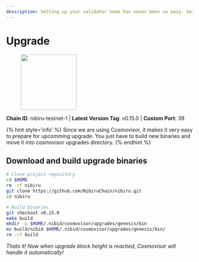 ```yaml
---
description: Setting up your validator node has never been so easy. Get your validator running in minutes by following step by step instructions.
---
```


# Upgrade

<figure><img src="https://raw.githubusercontent.com/kj89/testnet_manuals/main/pingpub/logos/nibiru.png" width="150" alt=""><figcaption></figcaption></figure>

**Chain ID**: nibiru-testnet-1 | **Latest Version Tag**: v0.15.0 | **Custom Port**: 39

{% hint style='info' %}
Since we are using Cosmovisor, it makes it very easy to prepare for upcomming upgrade.
You just have to build new binaries and move it into cosmovisor upgrades directory.
{% endhint %}

## Download and build upgrade binaries

```bash
# Clone project repository
cd $HOME
rm -rf nibiru
git clone https://github.com/NibiruChain/nibiru.git
cd nibiru

# Build binaries
git checkout v0.15.0
make build
mkdir -p $HOME/.nibid/cosmovisor/upgrades/genesis/bin
mv build/nibid $HOME/.nibid/cosmovisor/upgrades/genesis/bin/
rm -rf build
```

*Thats it! Now when upgrade block height is reached, Cosmovisor will handle it automatically!*
